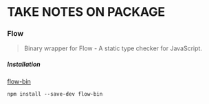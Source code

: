 # TAKE NOTES ON PACKAGE

### Flow

> Binary wrapper for Flow - A static type checker for JavaScript.

##### Installation

[flow-bin](https://github.com/flowtype/flow-bin)

`npm install --save-dev flow-bin`
